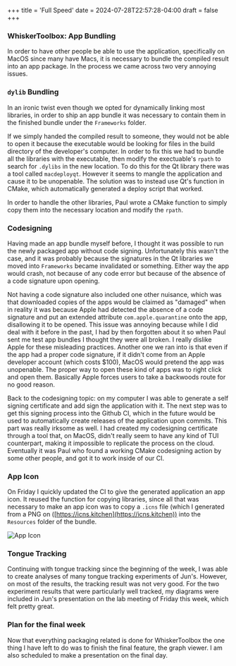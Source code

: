 +++
title = 'Full Speed'
date = 2024-07-28T22:57:28-04:00
draft = false 
+++

### WhiskerToolbox: App Bundling
In order to have other people be able to use the application, specifically on MacOS since many have Macs, it is necessary to bundle the compiled result into an app package. In the process we came across two very annoying issues.

### `dylib` Bundling
In an ironic twist even though we opted for dynamically linking most libraries, in order to ship an app bundle it was necessary to contain them in the finished bundle under the `Frameworks` folder. 

If we simply handed the compiled result to someone, they would not be able to open it because the executable would be looking for files in the build directory of the developer's computer. In order to fix this we had to bundle all the libraries with the executable, then modify the exectuable's `rpath` to search for `.dylibs` in the new location. To do this for the Qt library there was a tool called `macdeployqt`. However it seems to mangle the application and cause it to be unopenable. The solution was to instead use Qt's function in CMake, which automatically generated a deploy script that worked.

In order to handle the other libraries, Paul wrote a CMake function to simply copy them into the necessary location and modify the `rpath`.

### Codesigning
Having made an app bundle myself before, I thought it was possible to run the newly packaged app without code signing. Unfortunately this wasn't the case, and it was probably because the signatures in the Qt libraries we moved into `Frameworks` became invalidated or something. Either way the app would crash, not because of any code error but because of the absence of a code signature upon opening.

Not having a code signature also included one other nuisance, which was that downloaded copies of the apps would be claimed as "damaged" when in reality it was because Apple had detected the absence of a code signature and put an extended attribute `com.apple.quarantine` onto the app, disallowing it to be opened. This issue was annoying because while I did deal with it before in the past, I had by then forgotten about it so when Paul sent me test app bundles I thought they were all broken. I really dislike Apple for these misleading practices. Another one we ran into is that even if the app had a proper code signature, if it didn't come from an Apple developer account (which costs $100), MacOS would pretend the app was unopenable. The proper way to open these kind of apps was to right click and open them. Basically Apple forces users to take a backwoods route for no good reason.

Back to the codesigning topic: on my computer I was able to generate a self signing certificate and add sign the application with it. The next step was to get this signing process into the Github CI, which in the future would be used to automatically create releases of the application upon commits. This part was really irksome as well. I had created my codesigning certificate through a tool that, on MacOS, didn't really seem to have any kind of TUI counterpart, making it impossible to replicate the process on the cloud. Eventually it was Paul who found a working CMake codesigning action by some other people, and got it to work inside of our CI.

### App Icon
On Friday I quickly updated the CI to give the generated application an app icon. It reused the function for copying libraries, since all that was necessary to make an app icon was to copy a `.icns` file (which I generated from a PNG on ([https://icns.kitchen](https://icns.kitchen)) into the `Resources` folder of the bundle.

![App Icon](/images/appicon2.png)

### Tongue Tracking
Continuing with tongue tracking since the beginning of the week, I was able to create analyses of many tongue tracking experiments of Jun's. However, on most of the results, the tracking result was not very good. For the two experiment results that were particularly well tracked, my diagrams were included in Jun's presentation on the lab meeting of Friday this week, which felt pretty great.

### Plan for the final week
Now that everything packaging related is done for WhiskerToolbox the one thing I have left to do was to finish the final feature, the graph viewer. I am also scheduled to make a presentation on the final day.